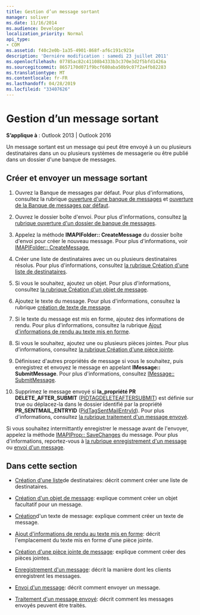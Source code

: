 ```yaml
---
title: Gestion d’un message sortant
manager: soliver
ms.date: 11/16/2014
ms.audience: Developer
localization_priority: Normal
api_type:
- COM
ms.assetid: f40c2e0b-1a35-4901-868f-af6c191c921e
description: 'Derniére modification : samedi 23 juillet 2011'
ms.openlocfilehash: 07785ac82c41108b4333b3c370e3d2f5bfd1426a
ms.sourcegitcommit: 8657170d071f9bcf680aba50b9c07f2a4fb82283
ms.translationtype: MT
ms.contentlocale: fr-FR
ms.lasthandoff: 04/28/2019
ms.locfileid: "33407626"
---
```

# <a name="handling-an-outgoing-message"></a>Gestion d’un message sortant

**S’applique à** : Outlook 2013 | Outlook 2016 
  
Un message sortant est un message qui peut être envoyé à un ou plusieurs destinataires dans un ou plusieurs systèmes de messagerie ou être publié dans un dossier d'une banque de messages.
  
## <a name="create-and-send-an-outgoing-message"></a>Créer et envoyer un message sortant
  
1. Ouvrez la Banque de messages par défaut. Pour plus d'informations, consultez la rubrique [ouverture d'une banque de messages](opening-a-message-store.md) et [ouverture de la Banque de messages par défaut](opening-the-default-message-store.md).
    
2. Ouvrez le dossier boîte d'envoi. Pour plus d'informations, consultez [la rubrique ouverture d'un dossier de banque de messages](opening-a-message-store-folder.md).
    
3. Appelez la méthode **IMAPIFolder:: CreateMessage** du dossier boîte d'envoi pour créer le nouveau message. Pour plus d'informations, voir [IMAPIFolder:: CreateMessage](imapifolder-createmessage.md),
    
4. Créer une liste de destinataires avec un ou plusieurs destinataires résolus. Pour plus d'informations, consultez [la rubrique Création d'une liste de destinataires](creating-a-recipient-list.md).
    
5. Si vous le souhaitez, ajoutez un objet. Pour plus d'informations, consultez [la rubrique Création d'un objet de message](creating-a-message-subject.md).
    
6. Ajoutez le texte du message. Pour plus d'informations, consultez la rubrique [création de texte de message](creating-message-text.md).
    
7. Si le texte du message est mis en forme, ajoutez des informations de rendu. Pour plus d'informations, consultez la rubrique [Ajout d'informations de rendu au texte mis en forme](adding-rendering-information-to-formatted-text.md).
    
8. Si vous le souhaitez, ajoutez une ou plusieurs pièces jointes. Pour plus d'informations, consultez [la rubrique Création d'une pièce jointe](creating-a-message-attachment.md).
    
9. Définissez d'autres propriétés de message si vous le souhaitez, puis enregistrez et envoyez le message en appelant **IMessage:: SubmitMessage**. Pour plus d'informations, consultez [IMessage:: SubmitMessage](imessage-submitmessage.md).
    
10. Supprimez le message envoyé si **la\_propriété PR DELETE_AFTER_SUBMIT** ([PIDTAGDELETEAFTERSUBMIT](pidtagdeleteaftersubmit-canonical-property.md)) est définie sur true ou déplacez-la dans le dossier identifié par la propriété **PR_SENTMAIL_ENTRYID** ([PidTagSentMailEntryId](pidtagsentmailentryid-canonical-property.md)). Pour plus d'informations, consultez [la rubrique traitement d'un message envoyé](processing-a-sent-message.md).
    
Si vous souhaitez intermittantly enregistrer le message avant de l'envoyer, appelez la méthode [IMAPIProp:: SaveChanges](imapiprop-savechanges.md) du message. Pour plus d'informations, reportez-vous à [la rubrique enregistrement d'un message](saving-a-message.md) ou [envoi d'un message](sending-a-message.md). 
  
## <a name="in-this-section"></a>Dans cette section

- [Création d'une liste](creating-a-recipient-list.md)de destinataires: décrit comment créer une liste de destinataires.
    
- [Création d'un objet de message](creating-a-message-subject.md): explique comment créer un objet facultatif pour un message.
    
- [Création](creating-message-text.md)d'un texte de message: explique comment créer un texte de message.
    
- [Ajout d'informations de rendu au texte mis en forme](adding-rendering-information-to-formatted-text.md): décrit l'emplacement du texte mis en forme d'une pièce jointe.
    
- [Création d'une pièce jointe de message](creating-a-message-attachment.md): explique comment créer des pièces jointes.
    
- [Enregistrement d'un message](saving-a-message.md): décrit la manière dont les clients enregistrent les messages.
    
- [Envoi d'un message](sending-a-message.md): décrit comment envoyer un message.
    
- [Traitement d'un message envoyé](processing-a-sent-message.md): décrit comment les messages envoyés peuvent être traités.
    


